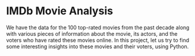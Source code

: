 # IMDb Movie Analysis
We have the data for the 100 top-rated movies from the past decade along with various pieces of information about the movie, its actors, and the voters who have rated these movies online. In this project, let us try to find some interesting insights into these movies and their voters, using Python.
